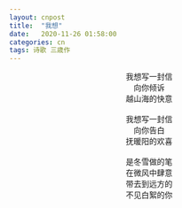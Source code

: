 ```yaml
---
layout: cnpost
title:  "我想"
date:   2020-11-26 01:58:00
categories: cn
tags: 诗歌 三歳作
---
```


<center>
我想写一封信<br>
向你倾诉<br>
越山海的快意<br>
<br>
我想写一封信<br>
向你告白<br>
抚暖阳的欢喜<br>
<br>
是冬雪做的笔<br>
在微风中肆意<br>
带去到远方的<br>
不见白絮的你<br>

</center>
